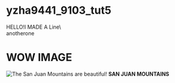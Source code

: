 # yzha9441_9103_tut5

HELLO!I MADE A Line\   
anotherone

# WOW IMAGE

![The San Juan Mountains are beautiful!](/assets/shiprock.avif "Shiprock")
**SAN JUAN MOUNTAINS**